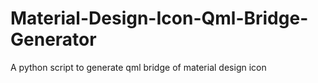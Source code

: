 # Material-Design-Icon-Qml-Bridge-Generator
A python script to generate qml bridge of material design icon 
